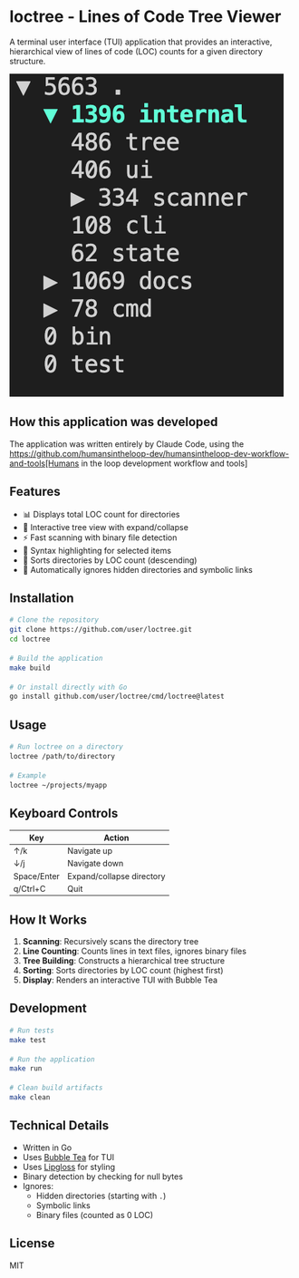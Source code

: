 # loctree - Lines of Code Tree Viewer

A terminal user interface (TUI) application that provides an interactive, hierarchical view of lines of code (LOC) counts for a given directory structure.

<img src="loctree-screenshot.png">

## How this application was developed

The application was written entirely by Claude Code, using the https://github.com/humansintheloop-dev/humansintheloop-dev-workflow-and-tools[Humans in the loop development workflow and tools]

## Features

- 📊 Displays total LOC count for directories
- 🌳 Interactive tree view with expand/collapse
- ⚡ Fast scanning with binary file detection
- 🎨 Syntax highlighting for selected items
- 📁 Sorts directories by LOC count (descending)
- 🚫 Automatically ignores hidden directories and symbolic links

## Installation

```bash
# Clone the repository
git clone https://github.com/user/loctree.git
cd loctree

# Build the application
make build

# Or install directly with Go
go install github.com/user/loctree/cmd/loctree@latest
```

## Usage

```bash
# Run loctree on a directory
loctree /path/to/directory

# Example
loctree ~/projects/myapp
```

## Keyboard Controls

| Key | Action |
|-----|--------|
| ↑/k | Navigate up |
| ↓/j | Navigate down |
| Space/Enter | Expand/collapse directory |
| q/Ctrl+C | Quit |

## How It Works

1. **Scanning**: Recursively scans the directory tree
2. **Line Counting**: Counts lines in text files, ignores binary files
3. **Tree Building**: Constructs a hierarchical tree structure
4. **Sorting**: Sorts directories by LOC count (highest first)
5. **Display**: Renders an interactive TUI with Bubble Tea

## Development

```bash
# Run tests
make test

# Run the application
make run

# Clean build artifacts
make clean
```

## Technical Details

- Written in Go
- Uses [Bubble Tea](https://github.com/charmbracelet/bubbletea) for TUI
- Uses [Lipgloss](https://github.com/charmbracelet/lipgloss) for styling
- Binary detection by checking for null bytes
- Ignores:
  - Hidden directories (starting with `.`)
  - Symbolic links
  - Binary files (counted as 0 LOC)

## License

MIT